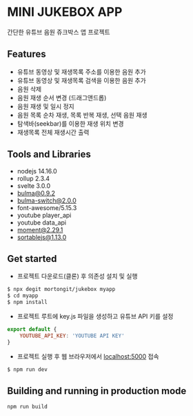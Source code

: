 # MINI JUKEBOX APP

간단한 유튜브 음원 쥬크박스 앱 프로젝트

## Features
- 유튜브 동영상 및 재생목록 주소를 이용한 음원 추가
- 유튜브 동영상 및 재생목록 검색을 이용한 음원 추가
- 음원 삭제
- 음원 재생 순서 변경 (드래그앤드롭)
- 음원 재생 및 일시 정지
- 음원 목록 순차 재생, 목록 반복 재생, 선택 음원 재생
- 탐색바(seekbar)를 이용한 재생 위치 변경
- 재생목록 전체 재생시간 출력

## Tools and Libraries
- nodejs 14.16.0
- rollup 2.3.4
- svelte 3.0.0
- bulma@0.9.2
- bulma-switch@2.0.0
- font-awesome/5.15.3
- youtube player_api
- youtube data_api
- moment@2.29.1
- sortablejs@1.13.0

## Get started

* 프로젝트 다운로드(클론) 후 의존성 설치 및 실행
```bash
$ npx degit mortongit/jukebox myapp
$ cd myapp
$ npm install
```

* 프로젝트 루트에 key.js 파일을 생성하고 유튜브 API 키를 설정
```javascript
export default {
    YOUTUBE_API_KEY: 'YOUTUBE API KEY'
}
```

* 프로젝트 실행 후 웹 브라우저에서 [localhost:5000](http://localhost:5000) 접속
```bash
$ npm run dev
```

## Building and running in production mode


```bash
npm run build
```


